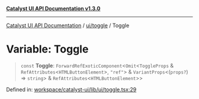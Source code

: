 [**Catalyst UI API Documentation v1.3.0**](../../../README.md)

---

[Catalyst UI API Documentation](../../../README.md) / [ui/toggle](../README.md) / Toggle

# Variable: Toggle

> `const` **Toggle**: `ForwardRefExoticComponent`\<`Omit`\<`ToggleProps` & `RefAttributes`\<`HTMLButtonElement`\>, `"ref"`\> & `VariantProps`\<(`props?`) => `string`\> & `RefAttributes`\<`HTMLButtonElement`\>\>

Defined in: [workspace/catalyst-ui/lib/ui/toggle.tsx:29](https://github.com/TheBranchDriftCatalyst/catalyst-ui/blob/main/lib/ui/toggle.tsx#L29)
